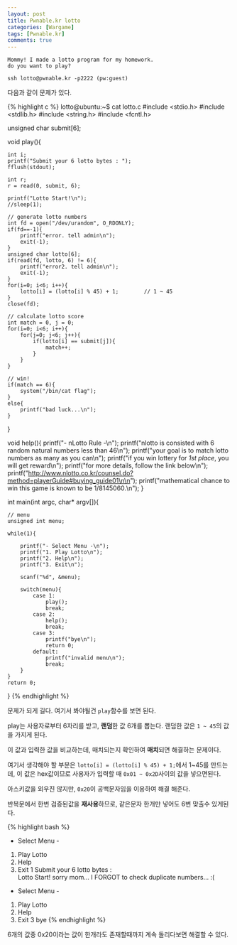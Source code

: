 ```yaml
---
layout: post
title: Pwnable.kr lotto
categories: [Wargame]
tags: [Pwnable.kr]
comments: true
---
```


```
Mommy! I made a lotto program for my homework.
do you want to play?
 
ssh lotto@pwnable.kr -p2222 (pw:guest)
```

다음과 같이 문제가 있다.

{% highlight c %}
lotto@ubuntu:~$ cat lotto.c 
#include <stdio.h>
#include <stdlib.h>
#include <string.h>
#include <fcntl.h>
 
unsigned char submit[6];
 
void play(){
    
    int i;
    printf("Submit your 6 lotto bytes : ");
    fflush(stdout);
 
    int r;
    r = read(0, submit, 6);
 
    printf("Lotto Start!\n");
    //sleep(1);
 
    // generate lotto numbers
    int fd = open("/dev/urandom", O_RDONLY);
    if(fd==-1){
        printf("error. tell admin\n");
        exit(-1);
    }
    unsigned char lotto[6];
    if(read(fd, lotto, 6) != 6){
        printf("error2. tell admin\n");
        exit(-1);
    }
    for(i=0; i<6; i++){
        lotto[i] = (lotto[i] % 45) + 1;        // 1 ~ 45
    }
    close(fd);
    
    // calculate lotto score
    int match = 0, j = 0;
    for(i=0; i<6; i++){
        for(j=0; j<6; j++){
            if(lotto[i] == submit[j]){
                match++;
            }
        }
    }
 
    // win!
    if(match == 6){
        system("/bin/cat flag");
    }
    else{
        printf("bad luck...\n");
    }
 
}
 
void help(){
    printf("- nLotto Rule -\n");
    printf("nlotto is consisted with 6 random natural numbers less than 46\n");
    printf("your goal is to match lotto numbers as many as you can\n");
    printf("if you win lottery for *1st place*, you will get reward\n");
    printf("for more details, follow the link below\n");
    printf("http://www.nlotto.co.kr/counsel.do?method=playerGuide#buying_guide01\n\n");
    printf("mathematical chance to win this game is known to be 1/8145060.\n");
}
 
int main(int argc, char* argv[]){
 
    // menu
    unsigned int menu;
 
    while(1){
 
        printf("- Select Menu -\n");
        printf("1. Play Lotto\n");
        printf("2. Help\n");
        printf("3. Exit\n");
 
        scanf("%d", &menu);
 
        switch(menu){
            case 1:
                play();
                break;
            case 2:
                help();
                break;
            case 3:
                printf("bye\n");
                return 0;
            default:
                printf("invalid menu\n");
                break;
        }
    }
    return 0;
}
{% endhighlight %}

문제가 되게 길다. 여기서 봐야될건 `play`함수를 보면 된다.

play는 사용자로부터 6자리를 받고, **랜덤**한 값 6개를 뽑는다. 랜덤한 값은 `1 ~ 45`의 값을 가지게 된다.

이 값과 입력한 값을 비교하는데, 매치되는지 확인하여 **매치**되면 해결하는 문제이다.

여기서 생각해야 할 부분은 `lotto[i] = (lotto[i] % 45) + 1;`에서 1~45를 만드는데, 이 값은 hex값이므로 사용자가 입력할 때 `0x01 ~ 0x2D`사이의 값을 넣으면된다.

아스키값을 외우진 않지만, `0x20`이 공백문자임을 이용하여 해결 해준다.

반복문에서 한번 검증된값을 **재사용**하므로, 같은문자 한개만 넣어도 6번 맞출수 있게된다. 

{% highlight bash %}
- Select Menu -
1. Play Lotto
2. Help
3. Exit
1
Submit your 6 lotto bytes :       
Lotto Start!
sorry mom... I FORGOT to check duplicate numbers... :(
- Select Menu -
1. Play Lotto
2. Help
3. Exit
3
bye
{% endhighlight %}

6개의 값중 0x20이라는 값이 한개라도 존재할때까지 계속 돌리다보면 해결할 수 있다.

